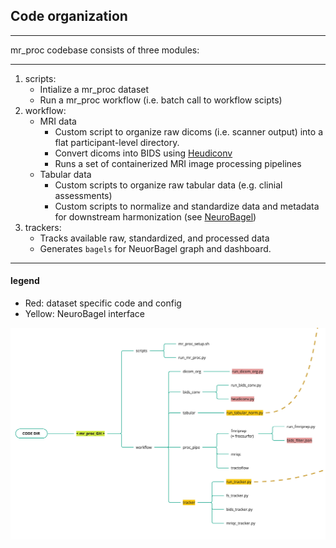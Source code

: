 ## Code organization

---

mr_proc codebase consists of three modules: 

---

1. scripts: 
    - Intialize a mr_proc dataset
    - Run a mr_proc workflow (i.e. batch call to workflow scipts) 
2. workflow:
    - MRI data
        - Custom script to organize raw dicoms (i.e. scanner output) into a flat participant-level directory. 
        - Convert dicoms into BIDS using [Heudiconv](https://heudiconv.readthedocs.io/en/latest/)
        - Runs a set of containerized MRI image processing pipelines 
    - Tabular data
        - Custom scripts to organize raw tabular data (e.g. clinial assessments)
        - Custom scripts to normalize and standardize data and metadata for downstream harmonization (see [NeuroBagel](../index.md))
3. trackers:
    - Tracks available raw, standardized, and processed data
    - Generates `bagels` for NeuorBagel graph and dashboard. 

--- 

#### legend
- Red: dataset specific code and config
- Yellow: NeuroBagel interface


![code_org](../imgs/code_org.jpg)